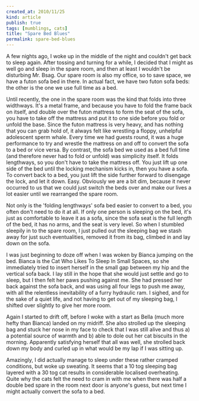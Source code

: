 ```yaml
---
created_at: 2010/11/25
kind: article
publish: true
tags: [mumblings, cats]
title: "Spare Bed Blues"
permalink: spare-bed-blues
---
```


A few nights ago, I woke up in the middle of the night and couldn't get back to sleep again. After tossing and turning for a while, I decided that I might as well go and sleep in the spare room, and then at least I wouldn't be disturbing Mr. Bsag. Our spare room is also my office, so to save space, we have a futon sofa bed in there. In actual fact, we have two futon sofa beds: the other is the one we use full time as a bed.

Until recently, the one in the spare room was the kind that folds into three widthways. It's a metal frame, and because you have to fold the frame back on itself, and double over the futon mattress to form the seat of the sofa, you have to take off the mattress and put it to one side before you fold or unfold the base. Since the futon mattress is very heavy, and has nothing that you can grab hold of, it always felt like wrestling a floppy, unhelpful adolescent sperm whale. Every time we had guests round, it was a huge performance to try and wrestle the mattress on and off to convert the sofa to a bed or vice versa. By contrast, the sofa bed we used as a bed full time (and therefore never had to fold or unfold) was simplicity itself. It folds lengthways, so you don't have to take the mattress off. You just lift up one side of the bed until the locking mechanism kicks in, then you have a sofa. To convert back to a bed, you just lift the side further forward to disengage the lock, and let it down. Easy. Obviously we are a bit dim, because it never occurred to us that we could just switch the beds over and make our lives a lot easier until we rearranged the spare room. 

Not only is the 'folding lengthways' sofa bed easier to convert to a bed, you often don't need to do it at all. If only one person is sleeping on the bed, it's just as comfortable to leave it as a sofa, since the sofa seat is the full length of the bed, it has no arms, and the seat is very level. So when I stumbled sleepily in to the spare room, I just pulled out the sleeping bag we stash away for just such eventualities, removed it from its bag, climbed in and lay down on the sofa.

I was just beginning to doze off when I was woken by Bianca jumping on the bed. Bianca is the Cat Who Likes To Sleep In Small Spaces, so she immediately tried to insert herself in the small gap between my hip and the vertical sofa back. I lay still in the hope that she would just settle and go to sleep, but I then felt her paws pushing against me. She had pressed her back against the sofa back, and was using all four legs to push me away, with all the relentless inevitability of a furry hydraulic ram. I sighed, and for the sake of a quiet life, and not having to get out of my sleeping bag, I shifted over slightly to give her more room.

Again I started to drift off, before I woke with a start as Bella (much more hefty than Bianca) landed on my midriff. She also strolled up the sleeping bag and stuck her nose in my face to check that I was still alive and thus a) a potential source of warmth and b) able to dole out her cat biscuits in the morning. Apparently satisfying herself that all was well, she strolled back down my body and curled up in what would be my lap if I was sitting up.

Amazingly, I did actually manage to sleep under these rather cramped conditions, but woke up sweating. It seems that a 10 tog sleeping bag layered with a 30 tog cat results in considerable localised overheating. Quite why the cats felt the need to cram in with me when there was half a double bed spare in the room next door is anyone's guess, but next time I might actually convert the sofa to a bed.